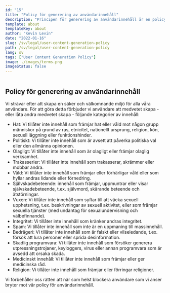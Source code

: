 ```yaml
---
id: "15"
title: "Policy för generering av användarinnehåll"
description: "Principen för generering av användarinnehåll är en policy som reglerar hur användare kan generera innehåll på plattformen."
template: about
templateKey: about
author: "Kevin Levin"
date: "2022-01-16"
slug: /sv/legal/user-content-generation-policy
path: /sv/legal/user-content-generation-policy
lang: sv
tags: ["User Content Generation Policy"]
image: ./images/terms.png
imageStatus: false
---
```


```toc

```

## Policy för generering av användarinnehåll

Vi strävar efter att skapa en säker och välkomnande miljö för alla våra användare. För att göra detta förbjuder vi användare att medvetet skapa - eller låta andra medvetet skapa - följande kategorier av innehåll:

- Hat: Vi tillåter inte innehåll som främjar hat eller våld mot någon grupp människor på grund av ras, etnicitet, nationellt ursprung, religion, kön, sexuell läggning eller funktionshinder.
- Politiskt: Vi tillåter inte innehåll som är avsett att påverka politiska val eller den allmänna opinionen.
- Olagligt: Vi tillåter inte innehåll som är olagligt eller främjar olaglig verksamhet.
- Trakasserier: Vi tillåter inte innehåll som trakasserar, skrämmer eller mobbar andra.
- Våld: Vi tillåter inte innehåll som främjar eller förhärligar våld eller som hyllar andras lidande eller förnedring.
- Självskadebeteende: innehåll som främjar, uppmuntrar eller visar självskadebeteende, t.ex. självmord, skärande beteende och ätstörningar.
- Vuxen: Vi tillåter inte innehåll som syftar till att väcka sexuell upphetsning, t.ex. beskrivningar av sexuell aktivitet, eller som främjar sexuella tjänster (med undantag för sexualundervisning och välbefinnande).
- Integritet: Vi tillåter inte innehåll som kränker andras integritet.
- Spam: Vi tillåter inte innehåll som inte är en uppmaning till massinnehåll.
- Bedrägeri: Vi tillåter inte innehåll som är falskt eller vilseledande, t.ex. försök att lura personer eller sprida desinformation.
- Skadlig programvara: Vi tillåter inte innehåll som försöker generera utpressningstrojaner, keyloggers, virus eller annan programvara som är avsedd att orsaka skada.
- Medicinskt innehåll: Vi tillåter inte innehåll som främjar eller ger medicinska råd.
- Religion: Vi tillåter inte innehåll som främjar eller förringar religioner.

Vi förbehåller oss rätten att när som helst blockera användare som vi anser bryter mot vår policy för användarinnehåll.
